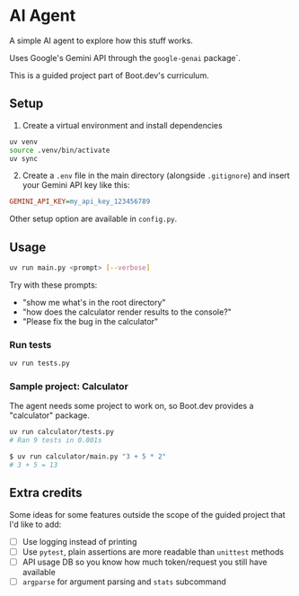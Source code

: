 # AI Agent

A simple AI agent to explore how this stuff works.

Uses Google's Gemini API through the `google-genai` package`.

This is a guided project part of Boot.dev's curriculum.

## Setup

1. Create a virtual environment and install dependencies
```sh
uv venv
source .venv/bin/activate
uv sync
```

2. Create a `.env` file in the main directory (alongside `.gitignore`) and insert your Gemini API key like this:
```ini
GEMINI_API_KEY=my_api_key_123456789
```

Other setup option are available in `config.py`.

## Usage

```sh
uv run main.py <prompt> [--verbose]
```

Try with these prompts:
- "show me what's in the root directory"
- "how does the calculator render results to the console?"
- "Please fix the bug in the calculator"

### Run tests

```sh
uv run tests.py
```

### Sample project: Calculator

The agent needs some project to work on, so Boot.dev provides a "calculator" package.

```sh
uv run calculator/tests.py
# Ran 9 tests in 0.001s

$ uv run calculator/main.py "3 + 5 * 2"
# 3 + 5 = 13
```

## Extra credits

Some ideas for some features outside the scope of the guided project that I'd like to add:
- [ ] Use logging instead of printing
- [ ] Use `pytest`, plain assertions are more readable than `unittest` methods
- [ ] API usage DB so you know how much token/request you still have available
- [ ] `argparse` for argument parsing and `stats` subcommand
